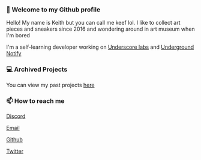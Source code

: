 ### 👋 Welcome to my Github profile 

Hello! My name is Keith but you can call me keef lol. I like to collect art pieces and sneakers since 2016 and wondering around in art museum when I'm bored

I'm a self-learning developer working on [Underscore labs](https://github.com/underscorelabs) and [Underground Notify](https://twitter.com/UGNotify)

### 💻 Archived Projects
You can view my past projects [here](https://keef.id/projects)

### 📫 How to reach me 
[Discord](https://discord.bio/p/keef)

[Email](https://mail.google.com/mail/u/0/?view=cm&fs=1&tf=1&source=mailto&to=hello@keef.id)

[Github](https://github.com/keef)

[Twitter](https://twitter.com/whereiskeef)

<!--
**keef/keef** is a ✨ _special_ ✨ repository because its `README.md` (this file) appears on your GitHub profile.

Here are some ideas to get you started:

- 🔭 I’m currently working on ...
- 🌱 I’m currently learning ...
- 👯 I’m looking to collaborate on ...
- 🤔 I’m looking for help with ...
- 💬 Ask me about ...
- 📫 How to reach me: ...
- 😄 Pronouns: ...
- ⚡ Fun fact: ...
-->
